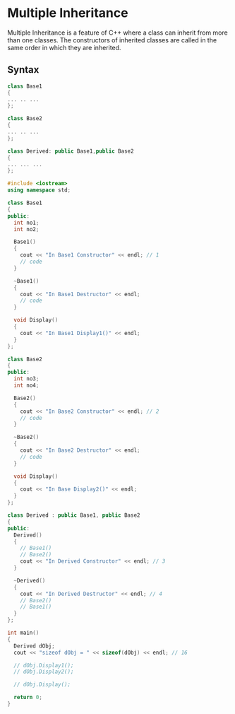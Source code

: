 # Multiple Inheritance

Multiple Inheritance is a feature of C++ where a class can inherit from more than one classes.  The constructors of inherited classes are called in the same order in which they are inherited. 

## Syntax
```cpp
class Base1
{ 
... .. ... 
};

class Base2
{
... .. ...
};

class Derived: public Base1,public Base2
{
... ... ...
};
```


```cpp
#include <iostream>
using namespace std;

class Base1
{
public:
  int no1;
  int no2;

  Base1()
  {
    cout << "In Base1 Constructor" << endl; // 1
    // code
  }

  ~Base1()
  {
    cout << "In Base1 Destructor" << endl;
    // code
  }

  void Display()
  {
    cout << "In Base1 Display1()" << endl;
  }
};

class Base2
{
public:
  int no3;
  int no4;

  Base2()
  {
    cout << "In Base2 Constructor" << endl; // 2
    // code
  }

  ~Base2()
  {
    cout << "In Base2 Destructor" << endl;
    // code
  }

  void Display()
  {
    cout << "In Base Display2()" << endl;
  }
};

class Derived : public Base1, public Base2
{
public:
  Derived()
  {
    // Base1()
    // Base2()
    cout << "In Derived Constructor" << endl; // 3
  }

  ~Derived()
  {
    cout << "In Derived Destructor" << endl; // 4
    // Base2()
    // Base1()
  }
};

int main()
{
  Derived dObj;
  cout << "sizeof dObj = " << sizeof(dObj) << endl; // 16

  // dObj.Display1();
  // dObj.Display2();

  // dObj.Display();

  return 0;
}
```